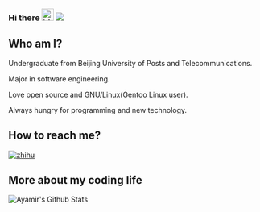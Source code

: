 ### Hi there <img src="https://user-images.githubusercontent.com/1303154/88677602-1635ba80-d120-11ea-84d8-d263ba5fc3c0.gif" width="24px" alt="hi"> ![](https://visitor-badge.glitch.me/badge?page_id=ayamir.ayamir)

## Who am I?

Undergraduate from Beijing University of Posts and Telecommunications.

Major in software engineering.

Love open source and GNU/Linux(Gentoo Linux user).

Always hungry for programming and new technology.

## How to reach me?

[![zhihu](https://img.shields.io/static/v1?style=flat-square&logo=zhihu&label=&message=@ayamir&color=eaeff9&labelColor=96CDFB)](https://www.zhihu.com/people/MiraculousMoon)

## More about my coding life

![Ayamir's Github Stats](https://github-readme-stats.vercel.app/api?username=ayamir&count_private=true&show_icons=true&bg_color=161320&text_color=D9E0EE&icon_color=DDB6F2&title_color=96CDFB)

<!--
[Language Overview](https://github.com/ayamir/github-stats/blob/master/generated/languages.svg)
-->
